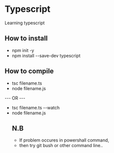 # Typescript
Learning typescript

## How to install
 <ul>
  <li>npm init -y</li>
  <li>npm install --save-dev typescript</li>
 </ul>

 ## How to compile
 <ul>
  <li>tsc filename.ts</li>
  <li>node filename.js</li>
 </ul>
  --- OR ---
 <ul>  
    <li>tsc filename.ts --watch</li>
   <li>node filename.js</li
 </ul>

 ## N.B 
 <ul><li>
  If problem occures in powershall command,
 </li>
 <li>
  then try git bush or other command line..
 </li>
 </ul>
 
 
